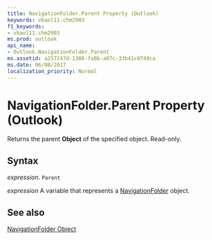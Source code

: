 ```yaml
---
title: NavigationFolder.Parent Property (Outlook)
keywords: vbaol11.chm2903
f1_keywords:
- vbaol11.chm2903
ms.prod: outlook
api_name:
- Outlook.NavigationFolder.Parent
ms.assetid: a257247d-1308-fa8b-a07c-33b41c0740ca
ms.date: 06/08/2017
localization_priority: Normal
---
```



# NavigationFolder.Parent Property (Outlook)

Returns the parent  **Object** of the specified object. Read-only.


## Syntax

_expression_. `Parent`

_expression_ A variable that represents a [NavigationFolder](./Outlook.NavigationFolder.md) object.


## See also


[NavigationFolder Object](Outlook.NavigationFolder.md)

